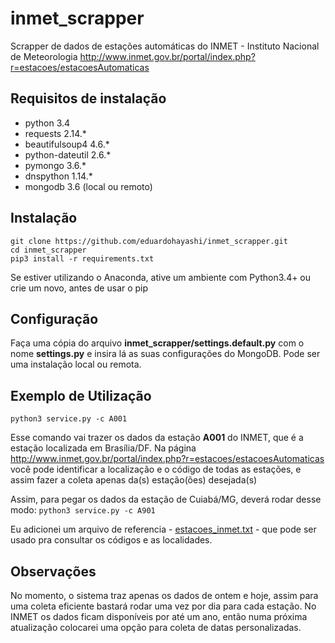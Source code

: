 # inmet_scrapper

Scrapper de dados de estações automáticas do INMET - Instituto Nacional de Meteorologia
http://www.inmet.gov.br/portal/index.php?r=estacoes/estacoesAutomaticas

## Requisitos de instalação
- python 3.4
- requests 2.14.*
- beautifulsoup4 4.6.*
- python-dateutil 2.6.*
- pymongo 3.6.*
- dnspython 1.14.*
- mongodb 3.6 (local ou remoto)

## Instalação 

```
git clone https://github.com/eduardohayashi/inmet_scrapper.git
cd inmet_scrapper
pip3 install -r requirements.txt
```
Se estiver utilizando o Anaconda, ative um ambiente com Python3.4+ ou crie um novo, antes de usar o pip


## Configuração
Faça uma cópia do arquivo **inmet_scrapper/settings.default.py** com o nome **settings.py** e insira lá as suas configurações do MongoDB. Pode ser uma instalação local ou remota.


## Exemplo de Utilização 
```python3 service.py -c A001```

Esse comando vai trazer os dados da estação **A001** do INMET, que é a estação localizada em Brasília/DF.
Na página http://www.inmet.gov.br/portal/index.php?r=estacoes/estacoesAutomaticas você pode identificar a localização e o código de todas as estações, e assim fazer a coleta apenas da(s) estação(ões) desejada(s)

Assim, para pegar os dados da estação de Cuiabá/MG, deverá rodar desse modo:
```python3 service.py -c A901```

Eu adicionei um arquivo de referencia - [estacoes_inmet.txt](https://github.com/eduardohayashi/inmet_scrapper/blob/master/estacoes_inmet.txt) - que pode ser usado pra consultar os códigos e as localidades.

## Observações
No momento, o sistema traz apenas os dados de ontem e hoje, assim para uma coleta eficiente bastará rodar uma vez por dia para cada estação.
No INMET os dados ficam disponíveis por até um ano, então numa próxima atualização colocarei uma opção para coleta de datas personalizadas.

